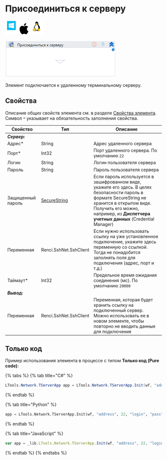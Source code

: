 # Присоединиться к серверу

![](../../../../resources/activities/basic/network/terminal/image-100-1-1-1-1-1-1-1-2-353.png)

![](../../../../resources/activities/basic/network/terminal/image-408.png)

Элемент подключается к удаленному терминальному серверу.

## Свойства

Описание общих свойств элемента см. в разделе [Свойства элемента](https://docs.primo-rpa.ru/primo-rpa/primo-studio/process/elements#svoistva-elementa).\
Символ `*` указывает на обязательность заполнения свойства.

| Свойство          | Тип                                                                                                        | Описание                                                                                                                            |
| ----------------- | ---------------------------------------------------------------------------------------------------------- | ----------------------------------------------------------------------------------------------------------------------------------- |
| _**Сервер:**_     |                                                                                                            |                                                                                                                                     |
| Адрес\*           | String                                                                                                     | Адрес удаленного сервера                                                                                                            |
| Порт\*            | Int32                                                                                                      | Порт удаленного сервера. По умолчанию `22`                                                                             |
| Логин             | String                                                                                                     | Логин пользователя сервера                                                                                                          |
| Пароль            | String                                                                                                     | Пароль пользователя сервера                                                                                                         |
| Защищенный пароль | [SecureString](https://learn.microsoft.com/ru-ru/dotnet/api/system.security.securestring?view=netcore-2.0) | Если пароль используется в зашифрованном виде, укажите его здесь. В целях безопасности пароль в формате SecureString не хранится в открытом виде. Получить его можно, например, из **Диспетчера учетных данных** (Credential Manager) |
| Переменная        | Renci.SshNet.SshClient                                                                                     | Если нужно использовать ссылку на уже установленное подключение, укажите здесь переменную со ссылкой. Тогда не понадобится заполнять поля для подключения (адрес, порт и т.д.)  |
| Таймаут\*         | Int32                                                                                                      | Предельное время ожидания соединения (мс). По умолчанию `20000`                                                                     |
| _**Вывод:**_      |                                                                                                            |                                                                                                                                     |
| Переменная        | Renci.SshNet.SshClient                                                                                     | Переменная, которая будет хранить ссылку на подключенный сервер. Можно использовать ее в новом элементе, чтобы повторно не вводить данные для подключения  |

## Только код

Пример использования элемента в процессе с типом **Только код (Pure code)**:

{% tabs %}
{% tab title="C#" %}
```csharp
LTools.Network.TServerApp app = LTools.Network.TServerApp.Init(wf, "address", 22, "login", "pass", 10000);
```
{% endtab %}

{% tab title="Python" %}
```python
app = LTools.Network.TServerApp.Init(wf, "address", 22, "login", "pass", 10000)
```
{% endtab %}

{% tab title="JavaScript" %}
```javascript
var app = _lib.LTools.Network.TServerApp.Init(wf, "address", 22, "login", "pass", 10000);
```
{% endtab %}
{% endtabs %}
